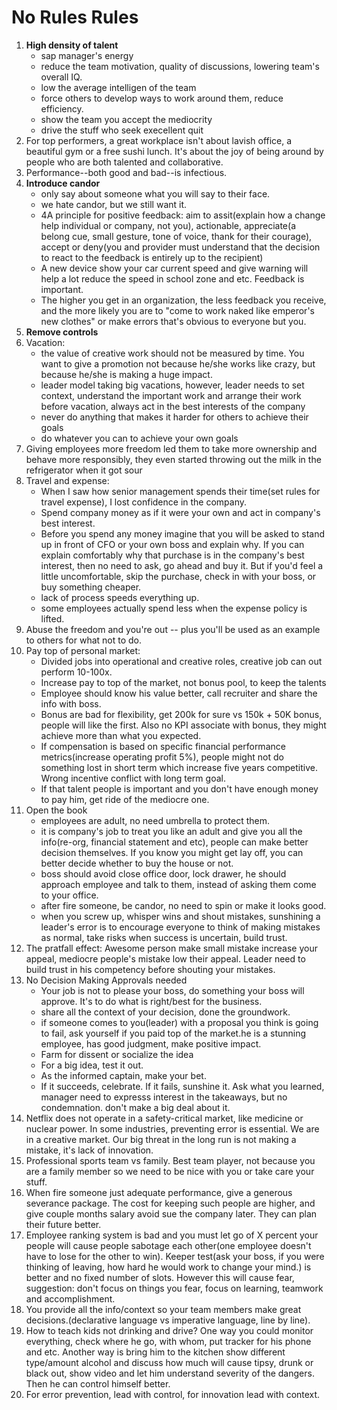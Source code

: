 # No Rules Rules

1. **High density of talent**
    - sap manager's energy
    - reduce the team motivation, quality of discussions, lowering team's overall IQ. 
    - low the average intelligen of the team
    - force others to develop ways to work around them, reduce efficiency.
    - show the team you accept the mediocrity
    - drive the stuff who seek execellent quit
2. For top performers, a great workplace isn't about lavish office, a beautiful gym or a free sushi lunch. It's about the joy of being around by people who are both talented and collaborative.
3. Performance--both good and bad--is infectious. 
4. **Introduce candor**
    - only say about someone what you will say to their face. 
    - we hate candor, but we still want it. 
    - 4A principle for positive feedback: aim to assit(explain how a change help individual or company, not you), actionable, appreciate(a belong cue, small gesture, tone of voice, thank for their courage), accept or deny(you and provider must understand that the decision to react to the feedback is entirely up to the recipient)
    - A new device show your car current speed and give warning will help a lot reduce the speed in school zone and etc. Feedback is important.
    - The higher you get in an organization, the less feedback you receive, and the more likely you are to "come to work naked like emperor's new clothes" or make errors that's obvious to everyone but you. 
6. **Remove controls**
7. Vacation:
    - the value of creative work should not be measured by time. You want to give a promotion not because he/she works like crazy, but because he/she is making a huge impact. 
    - leader model taking big vacations, however, leader needs to set context, understand the important work and arrange their work before vacation, always act in the best interests of the company
    - never do anything that makes it harder for others to achieve their goals
    - do whatever you can to achieve your own goals
8. Giving employees more freedom led them to take more ownership and behave more responsibly, they even started throwing out the milk in the refrigerator when it got sour
9. Travel and expense:
    - When I saw how senior management spends their time(set rules for travel expense), I lost confidence in the company. 
    - Spend company money as if it were your own and act in company's best interest.
    - Before you spend any money imagine that you will be asked to stand up in front of CFO or your own boss and explain why. If you can explain comfortably why that purchase is in the company's best interest, then no need to ask, go ahead and buy it. But if you'd feel a little uncomfortable, skip the purchase, check in with your boss, or buy something cheaper. 
    - lack of process speeds everything up.
    - some employees actually spend less when the expense policy is lifted. 
10. Abuse the freedom and you're out -- plus you'll be used as an example to others for what not to do.
11. Pay top of personal market:
    - Divided jobs into operational and creative roles, creative job can out perform 10-100x.
    - Increase pay to top of the market, not bonus pool, to keep the talents 
    - Employee should know his value better, call recruiter and share the info with boss.
    - Bonus are bad for flexibility, get 200k for sure vs 150k + 50K bonus, people will like the first. Also no KPI associate with bonus, they might achieve more than what you expected.
    - If compensation is based on specific financial performance metrics(increase operating profit 5%), people might not do something lost in short term which increase five years competitive. Wrong incentive conflict with long term goal. 
    - If that talent people is important and you don't have enough money to pay him, get ride of the mediocre one.
12. Open the book 
    - employees are adult, no need umbrella to protect them.
    - it is company's job to treat you like an adult and give you all the info(re-org, financial statement and etc), people can make better decision themselves. If you know you might get lay off, you can better decide whether to buy the house or not. 
    - boss should avoid close office door, lock drawer, he should approach employee and talk to them, instead of asking them come to your office. 
    - after fire someone, be candor, no need to spin or make it looks good. 
    - when you screw up, whisper wins and shout mistakes, sunshining a leader's error is to encourage everyone to think of making mistakes as normal, take risks when success is uncertain, build trust. 
13. The pratfall effect: Awesome person make small mistake increase your appeal, mediocre people's mistake low their appeal. Leader need to build trust in his competency before shouting your mistakes. 
13. No Decision Making Approvals needed
    - Your job is not to please your boss, do something your boss will approve. It's to do what is right/best for the business.
    - share all the context of your decision, done the groundwork.
    - if someone comes to you(leader) with a proposal you think is going to fail, ask yourself if you paid top of the market.he is a stunning employee, has good judgment, make positive impact.
    - Farm for dissent or socialize the idea
    - For a big idea, test it out.
    - As the informed captain, make your bet.
    - If it succeeds, celebrate. If it fails, sunshine it. Ask what you learned, manager need to expresss interest in the takeaways, but no condemnation. don't make a big deal about it.
14. Netflix does not operate in a safety-critical market, like medicine or nuclear power. In some industries, preventing error is essential. We are in a creative market. Our big threat in the long run is not making a mistake, it's lack of innovation.
15. Professional sports team vs family. Best team player, not because you are a family member so we need to be nice with you or take care your stuff. 
16. When fire someone just adequate performance, give a generous severance package. The cost for keeping such people are higher, and give couple months salary avoid sue the company later. They can plan their future better. 
17. Employee ranking system is bad and you must let go of X percent your people will cause people sabotage each other(one employee doesn't have to lose for the other to win). Keeper test(ask your boss, if you were thinking of leaving, how hard he would work to change your mind.) is better and no fixed number of slots. However this will cause fear, suggestion: don't focus on things you fear, focus on learning, teamwork and accomplishment.
18. You provide all the info/context so your team members make great decisions.(declarative language vs imperative language, line by line).
19. How to teach kids not drinking and drive? One way you could monitor everything, check where he go, with whom, put tracker for his phone and etc. Another way is bring him to the kitchen show different type/amount alcohol and discuss how much will cause tipsy, drunk or black out, show video and let him understand severity of the dangers. Then he can control himself better. 
20. For error prevention, lead with control, for innovation lead with context. 
